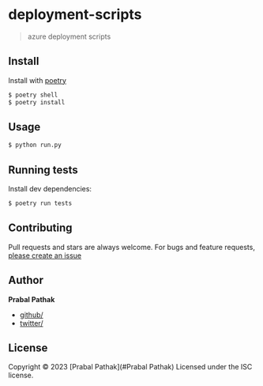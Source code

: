 # deployment-scripts

> azure deployment scripts

## Install

Install with [poetry](https://www.poetry.com/)

```sh
$ poetry shell
$ poetry install
```

## Usage

```sh
$ python run.py
```

## Running tests

Install dev dependencies:

```sh
$ poetry run tests
```

## Contributing

Pull requests and stars are always welcome. For bugs and feature requests, [please create an issue](https://github.com/prabal01pathak/azure-deployment-scripts/issues)

## Author

**Prabal Pathak**

- [github/](https://github.com/prabal01pathak)
- [twitter/](http://twitter.com/prabal01pathak)

## License

Copyright © 2023 [Prabal Pathak](#Prabal Pathak)
Licensed under the ISC license.
